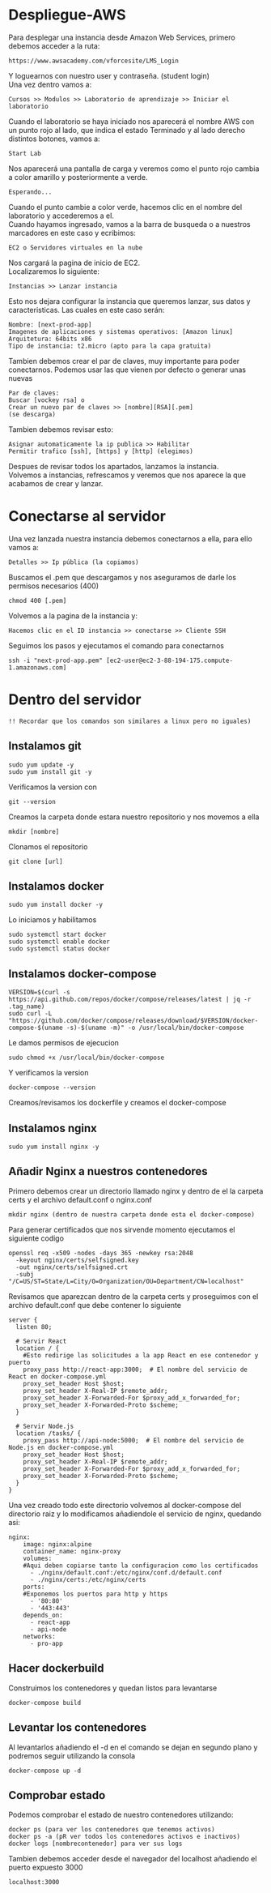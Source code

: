 # Despliegue-AWS

Para desplegar una instancia desde Amazon Web Services, primero debemos acceder a la ruta:
```
https://www.awsacademy.com/vforcesite/LMS_Login
```
Y loguearnos con nuestro user y contraseña. (student login)  
Una vez dentro vamos a:
```
Cursos >> Modulos >> Laboratorio de aprendizaje >> Iniciar el laboratorio
```
Cuando el laboratorio se haya iniciado nos aparecerá el nombre AWS con un punto rojo al lado, que indica el estado Terminado y al lado derecho distintos botones, vamos a:
```
Start Lab
```
Nos aparecerá una pantalla de carga y veremos como el punto rojo cambia a color amarillo y posteriormente a verde.
```
Esperando...
```
Cuando el punto cambie a color verde, hacemos clic en el nombre del laboratorio y accederemos a el.  
Cuando hayamos ingresado, vamos a la barra de busqueda o a nuestros marcadores en este caso y ecribimos:
```
EC2 o Servidores virtuales en la nube
```
Nos cargará la pagina de inicio de EC2.  
Localizaremos lo siguiente:
```
Instancias >> Lanzar instancia
```
Esto nos dejara configurar la instancia que queremos lanzar, sus datos y caracteristicas. Las cuales en este caso serán:
```
Nombre: [next-prod-app]
Imagenes de aplicaciones y sistemas operativos: [Amazon linux]
Arquitetura: 64bits x86
Tipo de instancia: t2.micro (apto para la capa gratuita)
```
Tambien debemos crear el par de claves, muy importante para poder conectarnos. Podemos usar las que vienen por defecto o generar unas nuevas
```
Par de claves:
Buscar [vockey rsa] o
Crear un nuevo par de claves >> [nombre][RSA][.pem]
(se descarga)
```
Tambien debemos revisar esto:
```
Asignar automaticamente la ip publica >> Habilitar
Permitir trafico [ssh], [https] y [http] (elegimos)
```
Despues de revisar todos los apartados, lanzamos la instancia.  
Volvemos a instancias, refrescamos y veremos que nos aparece la que acabamos de crear y lanzar.  

# Conectarse al servidor
Una vez lanzada nuestra instancia debemos conectarnos a ella, para ello vamos a:
```
Detalles >> Ip pública (la copiamos)
```
Buscamos el .pem que descargamos y nos aseguramos de darle los permisos necesarios (400)
```
chmod 400 [.pem]
```
Volvemos a la pagina de la instancia y:
```
Hacemos clic en el ID instancia >> conectarse >> Cliente SSH
```
Seguimos los pasos y ejecutamos el comando para conectarnos
```
ssh -i "next-prod-app.pem" [ec2-user@ec2-3-88-194-175.compute-1.amazonaws.com]
```

# Dentro del servidor
```
!! Recordar que los comandos son similares a linux pero no iguales)
```
## Instalamos git 
```
sudo yum update -y
sudo yum install git -y
```
Verificamos la version con 
```
git --version
```
Creamos la carpeta donde estara nuestro repositorio y nos movemos a ella
```
mkdir [nombre]
```
Clonamos el repositorio
```
git clone [url]
```
## Instalamos docker
```
sudo yum install docker -y
```
Lo iniciamos y habilitamos
```
sudo systemctl start docker
sudo systemctl enable docker
sudo systemctl status docker
```
## Instalamos docker-compose
```
VERSION=$(curl -s https://api.github.com/repos/docker/compose/releases/latest | jq -r .tag_name)
sudo curl -L "https://github.com/docker/compose/releases/download/$VERSION/docker-compose-$(uname -s)-$(uname -m)" -o /usr/local/bin/docker-compose
```
Le damos permisos de ejecucion
```
sudo chmod +x /usr/local/bin/docker-compose
```
Y verificamos la version
```
docker-compose --version
```
Creamos/revisamos los dockerfile y creamos el docker-compose
## Instalamos nginx
```
sudo yum install nginx -y
```
## Añadir Nginx a nuestros contenedores
Primero debemos crear un directorio llamado nginx y dentro de el la carpeta certs y el archivo default.conf o nginx.conf
```
mkdir nginx (dentro de nuestra carpeta donde esta el docker-compose)
```
Para generar certificados que nos sirvende momento ejecutamos el siguiente codigo
```
openssl req -x509 -nodes -days 365 -newkey rsa:2048 
  -keyout nginx/certs/selfsigned.key 
  -out nginx/certs/selfsigned.crt 
  -subj "/C=US/ST=State/L=City/O=Organization/OU=Department/CN=localhost"
```
Revisamos que aparezcan dentro de la carpeta certs y proseguimos con el archivo default.conf que debe contener lo siguiente
```
server {
  listen 80;

  # Servir React
  location / {
    #Esto redirige las solicitudes a la app React en ese contenedor y puerto
    proxy_pass http://react-app:3000;  # El nombre del servicio de React en docker-compose.yml
    proxy_set_header Host $host;
    proxy_set_header X-Real-IP $remote_addr;
    proxy_set_header X-Forwarded-For $proxy_add_x_forwarded_for;
    proxy_set_header X-Forwarded-Proto $scheme;
  }

  # Servir Node.js 
  location /tasks/ {
    proxy_pass http://api-node:5000;  # El nombre del servicio de Node.js en docker-compose.yml
    proxy_set_header Host $host;
    proxy_set_header X-Real-IP $remote_addr;
    proxy_set_header X-Forwarded-For $proxy_add_x_forwarded_for;
    proxy_set_header X-Forwarded-Proto $scheme;
  }
}
```
Una vez creado todo este directorio volvemos al docker-compose del directorio raiz y lo modificamos añadiendole el servicio de nginx, quedando asi:
```
nginx:
    image: nginx:alpine
    container_name: nginx-proxy
    volumes:
    #Aqui deben copiarse tanto la configuracion como los certificados
      - ./nginx/default.conf:/etc/nginx/conf.d/default.conf
      - ./nginx/certs:/etc/nginx/certs
    ports:
    #Exponemos los puertos para http y https
      - '80:80'
      - '443:443'
    depends_on:
      - react-app
      - api-node
    networks:
      - pro-app
```
## Hacer dockerbuild
Construimos los contenedores y quedan listos para levantarse
```
docker-compose build
```
## Levantar los contenedores
Al levantarlos añadiendo el -d en el comando se dejan en segundo plano y podremos seguir utilizando la consola
```
docker-compose up -d
```
## Comprobar estado
Podemos comprobar el estado de nuestro contenedores utilizando:
```
docker ps (para ver los contenedores que tenemos activos)
docker ps -a (pR ver todos los contenedores activos e inactivos)
docker logs [nombrecontenedor] para ver sus logs
```
Tambien debemos acceder desde el navegador del localhost añadiendo el puerto expuesto 3000
```
localhost:3000
```
